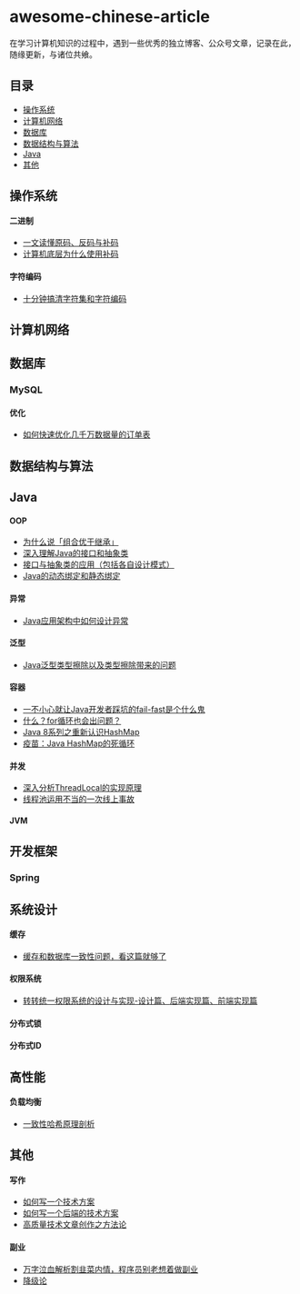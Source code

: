 # awesome-chinese-article
在学习计算机知识的过程中，遇到一些优秀的独立博客、公众号文章，记录在此，随缘更新，与诸位共飨。

## 目录
- [操作系统](#操作系统)
- [计算机网络](#计算机网络)
- [数据库](#数据库)
- [数据结构与算法](#数据结构与算法)
- [Java](#Java)
- [其他](#其他)

## 操作系统
#### 二进制
* [一文读懂原码、反码与补码](https://segmentfault.com/a/1190000021511009)
* [计算机底层为什么使用补码](https://juchia.com/2019/06/06/%E8%AE%A1%E7%AE%97%E6%9C%BA%E5%BA%95%E5%B1%82%E4%B8%BA%E4%BB%80%E4%B9%88%E4%BD%BF%E7%94%A8%E8%A1%A5%E7%A0%81/)

#### 字符编码
* [十分钟搞清字符集和字符编码](https://linux.cn/article-5027-1.html)

## 计算机网络

## 数据库
### MySQL
#### 优化
* [如何快速优化几千万数据量的订单表](https://www.cnblogs.com/fulongyuanjushi/p/17910420.html)

## 数据结构与算法


## Java
#### OOP
* [为什么说「组合优于继承」](https://leileiluoluo.com/posts/favor-composition-over-inheritance.html)
* [深入理解Java的接口和抽象类
](https://www.cnblogs.com/dolphin0520/p/3811437.html)
* [接口与抽象类的应用（包括各自设计模式）](https://www.cnblogs.com/alsf/p/5533178.html)
* [Java的动态绑定和静态绑定](https://blog.yeskery.com/archives/java_static_bind_and_dynamic_bind.html)

#### 异常
* [Java应用架构中如何设计异常](https://mp.weixin.qq.com/s/OBlhCEsEwwXB7lHH3QSW0Q)

#### 泛型
* [Java泛型类型擦除以及类型擦除带来的问题](https://www.cnblogs.com/wuqinglong/p/9456193.html)

#### 容器
* [一不小心就让Java开发者踩坑的fail-fast是个什么鬼](https://mp.weixin.qq.com/s/rlzOQEyWnURFmWwmcoajBA)
* [什么？for循环也会出问题？](https://mp.weixin.qq.com/s/F996MB4LUkPulQa4FZx07Q)
* [Java 8系列之重新认识HashMap](https://tech.meituan.com/2016/06/24/java-hashmap.html)
* [疫苗：Java HashMap的死循环](https://coolshell.cn/articles/9606.html)

#### 并发
* [深入分析ThreadLocal的实现原理](https://www.cnblogs.com/tuyang1129/p/12713815.html)
* [线程池运用不当的一次线上事故](https://www.cnblogs.com/luojunwu/p/13099389.html)

#### JVM

## 开发框架
### Spring
#### 

## 系统设计
#### 缓存
* [缓存和数据库一致性问题，看这篇就够了](http://kaito-kidd.com/2021/09/08/how-to-keep-cache-and-consistency-of-db/)
#### 权限系统
* [转转统一权限系统的设计与实现-设计篇、](https://mp.weixin.qq.com/s/ONMuELjdHYa0yQceTj01Iw)[后端实现篇、](https://mp.weixin.qq.com/s/hFTDckfxhSnoM_McP18Vkg)[前端实现篇](https://mp.weixin.qq.com/s/a_P4JAwxgunhfmJvpBnWYA)
#### 分布式锁
#### 分布式ID

## 高性能
#### 负载均衡
* [一致性哈希原理剖析](https://leehao.me/%E4%B8%80%E8%87%B4%E6%80%A7Hash-Consistent-Hashing-%E5%8E%9F%E7%90%86%E5%89%96%E6%9E%90/)

## 其他

#### 写作
* [如何写一个技术方案](https://www.coonote.com/note/how-to-write-a-technical-proposal.html)
* [如何写一个后端的技术方案](https://mp.weixin.qq.com/s/99IFnZFrEwUAkQuh7Nc7tg)
* [高质量技术文章创作之方法论](https://mp.weixin.qq.com/s/QWaCjt8VlZsqytJvGLxe2A)

#### 副业
* [万字泣血解析割韭菜内情，程序员别老想着做副业](https://www.cnblogs.com/fulongyuanjushi/p/16843513.html)
* [降级论](https://meditic.com/degrading-for-success)